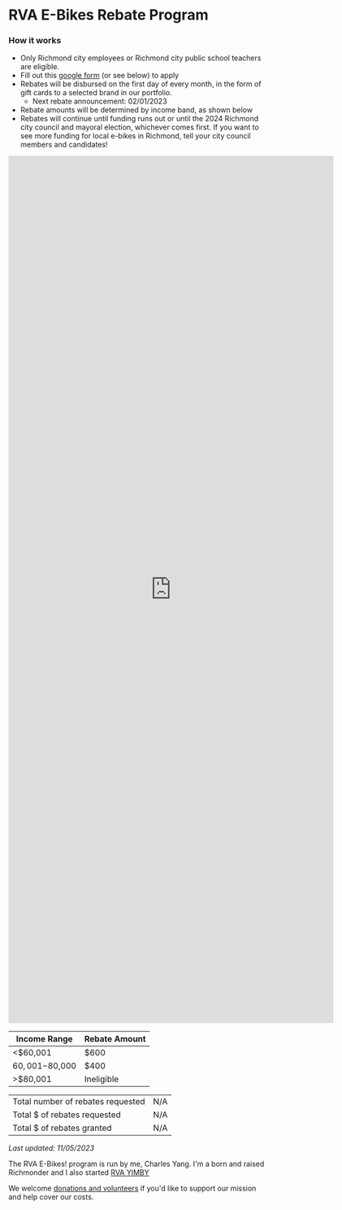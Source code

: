 # RVA E-Bikes Rebate Program



### How it works

- Only Richmond city employees or Richmond city public school teachers are eligible.
- Fill out this [google form](https://docs.google.com/forms/d/e/1FAIpQLSfrgMr1SfaDYMIIlYXz1Zsz-IDjBqTcMeahPPFlsU_ImgsJoQ/viewform?usp=sf_link) (or see below) to apply
- Rebates will be disbursed on the first day of every month, in the form of gift cards to a selected brand in our portfolio.
  - Next rebate announcement: 02/01/2023
- Rebate amounts will be determined by income band, as shown below
- Rebates will continue until funding runs out or until the 2024 Richmond city council and mayoral election, whichever comes first. If you want to see more funding for local e-bikes in Richmond, tell your city council members and candidates!

<iframe src="https://docs.google.com/forms/d/e/1FAIpQLSfrgMr1SfaDYMIIlYXz1Zsz-IDjBqTcMeahPPFlsU_ImgsJoQ/viewform?embedded=true" width="640" height="1704" frameborder="0" marginheight="0" marginwidth="0">Loading…</iframe>


| Income Range| Rebate Amount |
|-|-|
| <$60,001  | $600 | 
| $60,001-$80,000 | $400 | 
| >$80,001   | Ineligible |


| | |
|-|-|
| Total number of rebates requested  | N/A | 
| Total $ of rebates requested | N/A | 
| Total $ of rebates granted   | N/A        |

*Last updated: 11/05/2023*

The RVA E-Bikes! program is run by me, Charles Yang. I'm a born and raised Richmonder and I also started [RVA YIMBY](https://www.rvayimby.org/)

We welcome [donations and volunteers](/support) if
you'd like to support our mission and help cover our costs.